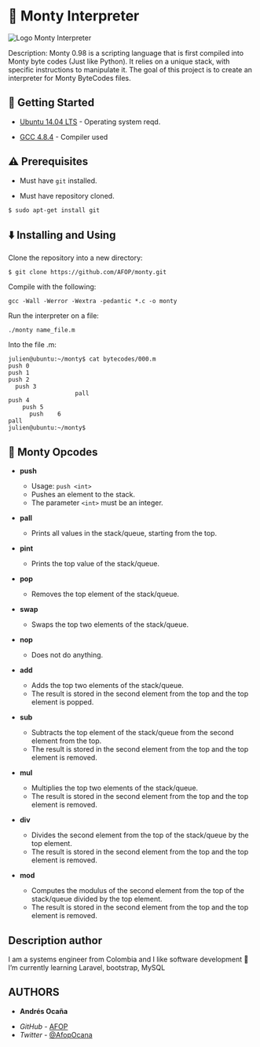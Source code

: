 # :scroll: Monty Interpreter

![Logo Monty Interpreter](https://github.com/AFOP/monty/img/monty.jpg)

Description: Monty 0.98 is a scripting language that is first compiled into Monty byte codes (Just like Python). It relies on a unique stack, with specific instructions to manipulate it. The goal of this project is to create an interpreter for Monty ByteCodes files.

## :running: Getting Started

* [Ubuntu 14.04 LTS](http://releases.ubuntu.com/14.04/) - Operating system reqd.

* [GCC 4.8.4](https://gcc.gnu.org/gcc-4.8/) - Compiler used

## :warning: Prerequisites

* Must have `git` installed.

* Must have repository cloned.

```
$ sudo apt-get install git
```

## :arrow_down: Installing and Using

Clone the repository into a new directory:

```
$ git clone https://github.com/AFOP/monty.git
```
Compile with the following:

```
gcc -Wall -Werror -Wextra -pedantic *.c -o monty
```

Run the interpreter on a file:

```
./monty name_file.m
```

Into the file .m:

```
julien@ubuntu:~/monty$ cat bytecodes/000.m
push 0
push 1
push 2
  push 3
                   pall    
push 4
    push 5    
      push    6        
pall
julien@ubuntu:~/monty$
```
## :wrench: Monty Opcodes

* **push**
  * Usage: `push <int>`
  * Pushes an element to the stack.
  * The parameter `<int>` must be an integer.

* **pall**
  * Prints all values in the stack/queue, starting from the top.

* **pint**
  * Prints the top value of the stack/queue.

* **pop**
  * Removes the top element of the stack/queue.

* **swap**
  * Swaps the top two elements of the stack/queue.

* **nop**
  * Does not do anything.

* **add**
  * Adds the top two elements of the stack/queue.
  * The result is stored in the second element from the top and the top element is popped.

* **sub**
  * Subtracts the top element of the stack/queue from the second element from the top.
  * The result is stored in the second element from the top and the top element is removed.

* **mul**
  * Multiplies the top two elements of the stack/queue.
  * The result is stored in the second element from the top and the top element is removed.

* **div**
  * Divides the second element from the top of the stack/queue by the top element.
  * The result is stored in the second element from the top and the top element is removed.

* **mod**
  * Computes the modulus of the second element from the top of the stack/queue divided by the top element.
  * The result is stored in the second element from the top and the top element is removed.

## Description author 
I am a systems engineer from Colombia and I like software development
🌱 I’m currently learning Laravel, bootstrap, MySQL

## AUTHORS
* **Andrés Ocaña** 
- *GitHub*  - [AFOP](https://github.com/afop)
- *Twitter* - [@AfopOcana](https://twitter.com/AfopOcana)
